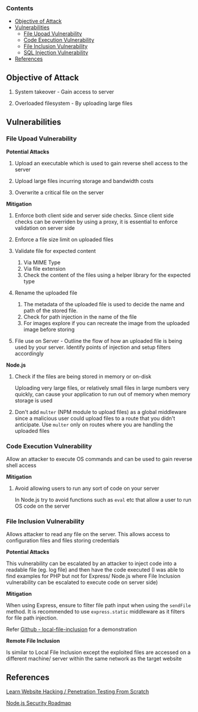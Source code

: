 ### Contents

- [Objective of Attack](#objective-of-attack)
- [Vulnerabilities](#vulnerabilities)
  - [File Upoad Vulnerability](#file-upoad-vulnerability)
  - [Code Execution Vulnerability](#code-execution-vulnerability)
  - [File Inclusion Vulnerability](#file-inclusion-vulnerability)
  - [SQL Injection Vulnerability](#sql-injection-vulnerability)
- [References](#references)

## Objective of Attack

1. System takeover - Gain access to server

2. Overloaded filesystem - By uploading large files

## Vulnerabilities

### File Upoad Vulnerability

**Potential Attacks**

1. Upload an executable which is used to gain reverse shell access to the server

2. Upload large files incurring storage and bandwidth costs

3. Overwrite a critical file on the server

**Mitigation**

1. Enforce both client side and server side checks. Since client side checks can be overriden by using a proxy, it is essential to enforce validation on server side

2. Enforce a file size limit on uploaded files

3. Validate file for expected content
   1. Via MIME Type
   2. Via file extension
   3. Check the content of the files using a helper library for the expected type

4. Rename the uploaded file
   1. The metadata of the uploaded file is used to decide the name and path of the stored file. 
   2. Check for path injection in the name of the file
   3. For images explore if you can recreate the image from the uploaded image before storing

5. File use on Server - Outline the flow of how an uploaded file is being used by your server. Identify points of injection and setup filters accordingly

**Node.js**

1. Check if the files are being stored in memory or on-disk
   
   Uploading very large files, or relatively small files in large numbers very quickly, can cause your application to run out of memory when memory storage is used

2. Don't add `multer` (NPM module to upload files) as a global middleware since a malicious user could upload files to a route that you didn't anticipate. Use `multer` only on routes where you are handling the uploaded files

### Code Execution Vulnerability

Allow an attacker to execute OS commands and can be used to gain reverse shell access

**Mitigation**

1. Avoid allowing users to run any sort of code on your server
   
   In Node.js try to avoid functions such as `eval` etc that allow a user to run OS code on the server

### File Inclusion Vulnerability

Allows attacker to read any file on the server. This allows access to configuration files and files storing credentials

**Potential Attacks**

This vulnerability can be escalated by an attacker to inject code into a readable file (eg. log file) and then have the code executed (I was able to find examples for PHP but not for Express/ Node.js where File Inclusion vulnerability can be escalated to execute code on server side)

**Mitigation**

When using Express, ensure to filter file path input when using the `sendFile` method. It is recommended to use `express.static` middleware as it filters for file path injection.

Refer [Github - local-file-inclusion](https://github.com/dsinecos/local-file-inclusion) for a demonstration

**Remote File Inclusion**

Is similar to Local File Inclusion except the exploited files are accessed on a different machine/ server within the same network as the target website


## References

[Learn Website Hacking / Penetration Testing From Scratch](https://www.udemy.com/course/learn-website-hacking-penetration-testing-from-scratch/)

[Node.js Security Roadmap](https://github.com/google/node-sec-roadmap)